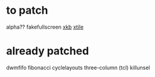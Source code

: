 # to patch
alpha??
fakefullscreen
[xkb](http://dwm.suckless.org/patches/xkb/)
[xtile](http://dwm.suckless.org/patches/xtile/)

# already patched
dwmfifo
fibonacci
cyclelayouts
three-column (tcl)
killunsel